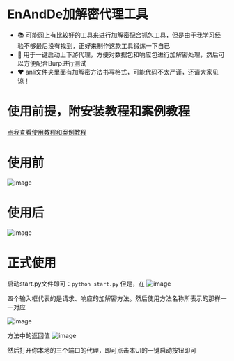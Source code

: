 # EnAndDe加解密代理工具

- 📚 可能网上有比较好的工具来进行加解密配合抓包工具，但是由于我学习经验不够最后没有找到，正好来制作这款工具锻炼一下自已
- 👋 用于一键启动上下游代理，方便对数据包和响应包进行加解密处理，然后可以方便配合Burp进行测试
- ❤️ anli文件夹里面有加解密方法书写格式，可能代码不太严谨，还请大家见谅！

# 使用前提，附安装教程和案例教程

<a href="http://120.24.187.185:8090/archives/burpzhua-bao-fang-bao-jia-jie-mi">点我查看使用教程和案例教程</a>

# 使用前
![image](https://github.com/user-attachments/assets/44d90142-eefa-43ec-ae99-abe736d96969)
# 使用后
![image](https://github.com/user-attachments/assets/21c1d760-0896-458c-a18d-76a0f4c2e67d)

# 正式使用

启动start.py文件即可：<code>python start.py</code>
但是，在
![image](https://github.com/user-attachments/assets/591e2fdf-69b9-4b02-81fe-f057a6e6480e)



四个输入框代表的是请求、响应的加解密方法。然后使用方法名称所表示的那样一一对应

![image](https://github.com/user-attachments/assets/1d818e9b-8981-4c81-bb21-93e0b6af62d7)

方法中的返回值
![image](https://github.com/user-attachments/assets/9a4583ca-1087-4c70-a5c4-63c05687f77b)



然后打开你本地的三个端口的代理，即可点击本UI的一键启动按钮即可

